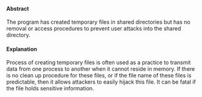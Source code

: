 #### Abstract
The program has created temporary files in shared directories but has no removal or access procedures to prevent user attacks into the shared directory.

#### Explanation
Process of creating temporary files is often used as a practice to transmit data from one process to another when it cannot reside in memory. If there is no clean up procedure for these files, or if the file name of these files is predictable, then it allows attackers to easily hijack this file. It can be fatal if the file holds sensitive information.
